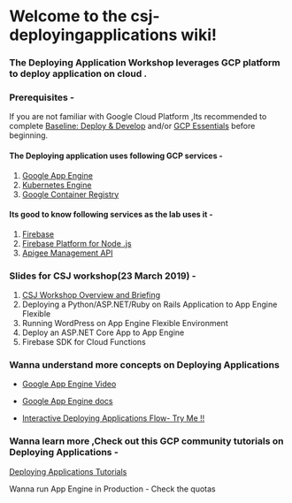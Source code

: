 # Welcome to the csj-deployingapplications wiki!

### The Deploying Application Workshop leverages GCP platform to deploy application on cloud .

### **Prerequisites** - 
If you are not familiar with Google Cloud Platform ,Its recommended to complete  [Baseline: Deploy & Develop](https://google.qwiklabs.com/quests/37) and/or [GCP Essentials](https://google.qwiklabs.com/quests/23) before beginning.

#### The Deploying application uses following GCP services - 
1. [Google App Engine](https://cloud.google.com/appengine/)
2. [Kubernetes Engine](https://cloud.google.com/kubernetes-engine/)
3. [Google Container Registry](https://cloud.google.com/container-registry/)



#### Its good to know following services as the lab uses it -
1. [Firebase](https://firebase.google.com/)
2. [Firebase Platform for Node .js ](https://firebase.google.com/products/)
3. [Apigee Management API](https://apigee.com/about/cp/api-management-gateway)

### Slides for CSJ workshop(23 March 2019) - 
1. [CSJ Workshop Overview and Briefing](https://drive.google.com/open?id=1Rv-3nugN_FCP6uty7QI4BeamvQ97Im2u)
2. Deploying a Python/ASP.NET/Ruby on Rails Application to App Engine Flexible
3. Running WordPress on App Engine Flexible Environment
4. Deploy an ASP.NET Core App to App Engine
5. Firebase SDK for Cloud Functions

### Wanna understand more concepts on Deploying Applications 
* [Google App Engine Video](https://www.youtube.com/watch?v=2PRciDpqpko&autoplay=1)

* [Google App Engine docs](https://cloud.google.com/appengine/)

* [Interactive Deploying Applications Flow- Try Me !!](https://labfiles.linuxacademy.com/googlecloud/google-app-engine-deep-dive/index.html)

### Wanna learn more ,Check out this GCP community tutorials on Deploying Applications -
[Deploying Applications Tutorials](https://cloud.google.com/community/tutorials/)

Wanna run App Engine in  Production -
Check the quotas 


